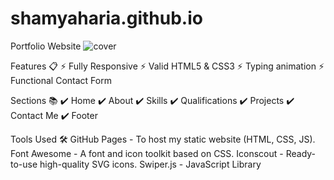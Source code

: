 # shamyaharia.github.io
Portfolio Website
![cover](https://github.com/Shamss35/shamyaharia.github.io/assets/99024751/21764080-dfd5-48db-bf3d-5039b9c587f2)

Features 📋
⚡️ Fully Responsive
⚡️ Valid HTML5 & CSS3
⚡️ Typing animation
⚡️ Functional Contact Form

Sections 📚
✔️ Home
✔️ About
✔️ Skills
✔️ Qualifications
✔️ Projects
✔️ Contact Me
✔️ Footer

Tools Used 🛠️
GitHub Pages - To host my static website (HTML, CSS, JS).
Font Awesome - A font and icon toolkit based on CSS.
Iconscout - Ready-to-use high-quality SVG icons.
Swiper.js - JavaScript Library
